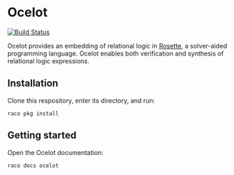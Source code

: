 # Ocelot

[![Build Status](https://travis-ci.org/jamesbornholt/ocelot.svg?branch=master)](https://travis-ci.org/jamesbornholt/ocelot)

Ocelot provides an embedding of relational logic in 
[Rosette](https://emina.github.io/rosette),
a solver-aided programming language.
Ocelot enables both verification
and synthesis of relational logic expressions.

## Installation

Clone this respository, enter its directory, and run:

    raco pkg install

## Getting started

Open the Ocelot documentation:

    raco docs ocelot